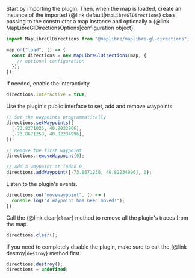 Start by importing the plugin. Then, when the map is loaded, create an instance of the imported {@link default|`MapLibreGlDirections`} class passing to the constructor a map instance and optionally a {@link MapLibreGlDirectionsOptions|configuration object}.

```typescript
import MapLibreGlDirections from "@maplibre/maplibre-gl-directions";

map.on("load", () => {
  const directions = new MapLibreGlDirections(map, {
    // optional configuration
  });
});
```

If needed, enable the interactivity.

```typescript
directions.interactive = true;
```

Use the plugin's public interface to set, add and remove waypoints.

```typescript
// Set the waypoints programmatically
directions.setWaypoints([
  [-73.8271025, 40.8032906],
  [-73.8671258, 40.82234996],
]);

// Remove the first waypoint
directions.removeWaypoint(0);

// Add a waypoint at index 0
directions.addWaypoint([-73.8671258, 40.82234996], 0);
```

Listen to the plugin's events.

```typescript
directions.on("movewaypoint", () => {
  console.log("A waypoint has been moved!");
});
```

Call the {@link clear|`clear`} method to remove all the plugin's traces from the map.

```typescript
directions.clear();
```

If you need to completely disable the plugin, make sure to call the {@link destroy|`destroy`} method first.

```typescript
directions.destroy();
directions = undefined;
```
